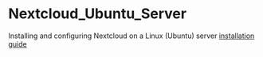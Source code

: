 # Nextcloud_Ubuntu_Server
Installing and configuring Nextcloud on a Linux (Ubuntu) server [installation guide](https://www.youtube.com/watch?v=XvzhjVNGlUA)

